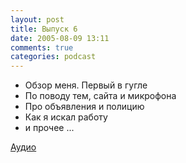 ```yaml
---
layout: post
title: Выпуск 6
date: 2005-08-09 13:11
comments: true
categories: podcast
---
```


- Обзор меня. Первый в гугле
- По поводу тем, сайта и микрофона
- Про объявления и полицию
- Как я искал работу
- и прочее ...

[Аудио](https://podcast.umputun.com/media/ump_podcast6.mp3)
<audio src="https://podcast.umputun.com/media/ump_podcast6.mp3" preload="none">
